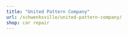 ```yaml
---
title: "United Pattern Company"
url: /schwenksville/united-pattern-company/
shop: car repair
---
```

